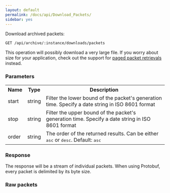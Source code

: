 ```yaml
---
layout: default
permalink: /docs/api/Download_Packets/
sidebar: yes
---
```


Download archived packets:

    GET /api/archive/:instance/downloads/packets
    
<div class="hint">
This operation will possibly download a very large file. If you worry about size for your application, check out the support for <a href="/docs/api/List_Packets/">paged packet retrievals</a> instead.
</div>


### Parameters

<table class="inline">
    <tr>
        <th>Name</th>
        <th>Type</th>
        <th>Description</th>
    </tr>
    <tr>
        <td class="code">start</td>
        <td class="code">string</td>
        <td>Filter the lower bound of the packet's generation time. Specify a date string in ISO 8601 format</td>
    </tr>
    <tr>
        <td class="code">stop</td>
        <td class="code">string</td>
        <td>Filter the upper bound of the packet's generation time. Specify a date string in ISO 8601 format</td>
    </tr>
    <tr>
        <td class="code">order</td>
        <td class="code">string</td>
        <td>The order of the returned results. Can be either <tt>asc</tt> or <tt>desc</tt>. Default: <tt>asc</tt></td>
    </tr>
</table>


### Response

The response will be a stream of individual packets. When using Protobuf, every packet is delimited by its byte size.

### Raw packets

 
